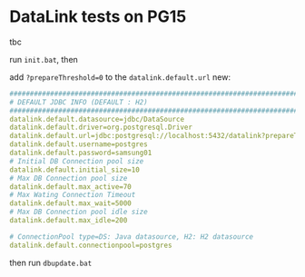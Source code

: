 # DataLink tests on PG15

tbc

run `init.bat`, then 

add `?prepareThreshold=0` to the `datalink.default.url`
new:
```yaml
###############################################################################
# DEFAULT JDBC INFO (DEFAULT : H2)
###############################################################################
datalink.default.datasource=jdbc/DataSource
datalink.default.driver=org.postgresql.Driver
datalink.default.url=jdbc:postgresql://localhost:5432/datalink?prepareThreshold=0
datalink.default.username=postgres
datalink.default.password=samsung01
# Initial DB Connection pool size
datalink.default.initial_size=10
# Max DB Connection pool size
datalink.default.max_active=70
# Max Wating Connection Timeout
datalink.default.max_wait=5000
# Max DB Connection pool idle size
datalink.default.max_idle=200

# ConnectionPool type=DS: Java datasource, H2: H2 datasource
datalink.default.connectionpool=postgres

```
then run `dbupdate.bat`